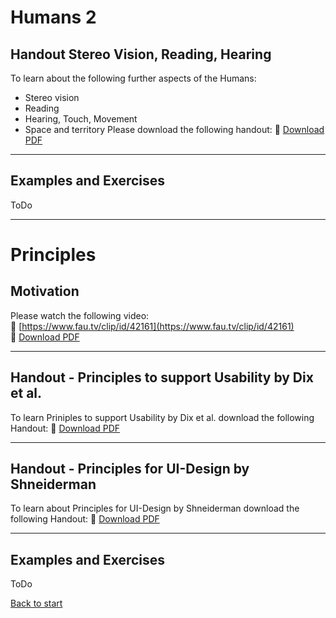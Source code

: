 # Humans 2

## Handout Stereo Vision, Reading, Hearing

To learn about the following further aspects of the Humans:
- Stereo vision
- Reading
- Hearing, Touch, Movement
- Space and territory
Please download the following handout:
📄 [Download PDF](../../03/03_Humans_StereoVision_Reading_Hearing_Emotions.pdf)  

---

## Examples and Exercises 
ToDo

---

# Principles

## Motivation

Please watch the following video:  
🔗 [https://www.fau.tv/clip/id/42161](https://www.fau.tv/clip/id/42161)<br>
📄 [Download PDF](../../04/HCI_SS_2025_04_Basics&Principles_of_HCI.pdf)

---

## Handout - Principles to support Usability by Dix et al.
To learn Priniples to support Usability by Dix et al. download the following Handout:
📄 [Download PDF](../../04/04_Principles_Usability.pdf)

---

## Handout - Principles for UI-Design by Shneiderman
To learn about Principles for UI-Design by Shneiderman download the following Handout:
📄 [Download PDF](../../04/04_Principles_UI_Design.pdf)

---

## Examples and Exercises
ToDo


[Back to start](/README.md)
